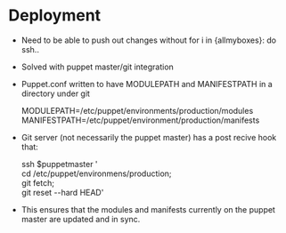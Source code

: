 # Deployment

* Need to be able to push out changes without for i in {allmyboxes}: do ssh..
* Solved with puppet master/git integration
* Puppet.conf written to have MODULEPATH and MANIFESTPATH in a directory under git

    MODULEPATH=/etc/puppet/environments/production/modules
    MANIFESTPATH=/etc/puppet/environment/production/manifests

* Git server (not necessarily the puppet master) has a post recive hook that:
  
    ssh $puppetmaster '\
      cd /etc/puppet/environmens/production;\
      git fetch;\
      git reset --hard HEAD'

* This ensures that the modules and manifests currently on the puppet master 
  are updated and in sync.
    
    

